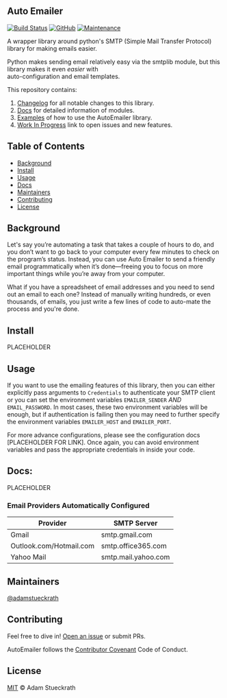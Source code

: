 Auto Emailer
---
[![Build Status](https://travis-ci.org/adamstueckrath/AutoEmailer.svg?branch=master)](https://travis-ci.org/adamstueckrath/AutoEmailer)
[![GitHub](https://img.shields.io/github/license/adamstueckrath/AutoEmailer)](https://github.com/adamstueckrath/AutoEmailer/blob/master/LICENSE.txt)
[![Maintenance](https://img.shields.io/maintenance/yes/2019)](https://github.com/adamstueckrath/AutoEmailer/graphs/commit-activity)

A wrapper library around python's SMTP (Simple Mail Transfer Protocol) library for making emails easier.

Python makes sending email relatively easy via the smtplib module, but this library makes it even _easier_ with  
auto-configuration and email templates.

This repository contains:
1. [Changelog](CHANGELOG.md) for all notable changes to this library.
2. [Docs](https://github.com/AutoEmailer/docs) for detailed information of modules.
5. [Examples](https://github.com/AutoEmailer/examples) of how to use the AutoEmailer library.
5. [Work In Progress](https://github.com/AutoEmailer/issues/new) link to open issues and new features.

## Table of Contents
- [Background](#background)
- [Install](#install)
- [Usage](#usage)
- [Docs](#docs)
- [Maintainers](#maintainers)
- [Contributing](#contributing)
- [License](#license)

## Background
Let's say you’re automating a task that takes a couple of hours to do, and you don’t want to go back to 
your computer every few minutes to check on the program’s status. Instead, you can use Auto Emailer to 
send a friendly email programmatically when it’s done—freeing you to focus on more important things while 
you’re away from your computer.

What if you have a spreadsheet of email addresses and you need to send out an email to each one? Instead of 
manually writing hundreds, or even thousands, of emails, you just write a few lines of code to auto-mate the 
process and you're done.

## Install
PLACEHOLDER

## Usage
If you want to use the emailing features of this library, then you can either explicitly pass arguments to `Credentials` 
to authenticate your SMTP client or you can set the environment variables `EMAILER_SENDER` _AND_ `EMAIL_PASSWORD`. 
In most cases, these two environment variables will be enough, but if authentication is failing then you may 
need to further specify the environment variables `EMAILER_HOST` and `EMAILER_PORT`. 

For more advance configurations, please see the configuration docs [PLACEHOLDER FOR LINK]. Once again, you can avoid 
environment variables and pass the appropriate credentials in inside your code.

## Docs:
PLACEHOLDER

### Email Providers Automatically Configured
Provider | SMTP Server
------------ | -------------
Gmail | smtp.gmail.com
Outlook.com/Hotmail.com | smtp.office365.com
Yahoo Mail | smtp.mail.yahoo.com
 
## Maintainers
[@adamstueckrath](https://github.com/adamstueckrath)

## Contributing
Feel free to dive in! [Open an issue](https://github.com/RichardLitt/AutoEmailer/issues/new) or submit PRs.

AutoEmailer follows the [Contributor Covenant](https://www.contributor-covenant.org/version/1/4/code-of-conduct.html) 
Code of Conduct.

## License
[MIT](LICENSE.txt) © Adam Stueckrath
